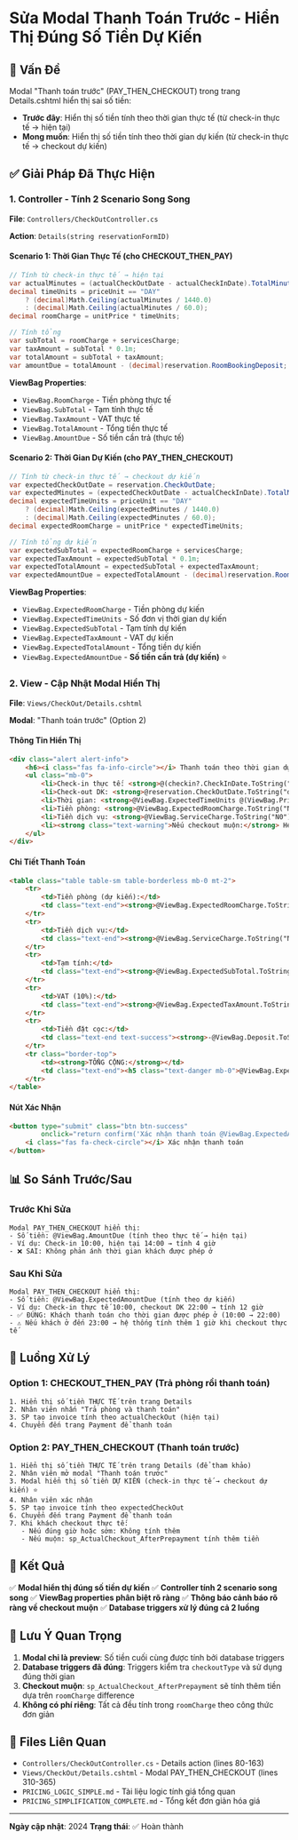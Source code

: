 # Sửa Modal Thanh Toán Trước - Hiển Thị Đúng Số Tiền Dự Kiến

## 🎯 Vấn Đề

Modal "Thanh toán trước" (PAY_THEN_CHECKOUT) trong trang Details.cshtml hiển thị sai số tiền:
- **Trước đây**: Hiển thị số tiền tính theo thời gian thực tế (từ check-in thực tế → hiện tại)
- **Mong muốn**: Hiển thị số tiền tính theo thời gian dự kiến (từ check-in thực tế → checkout dự kiến)

## ✅ Giải Pháp Đã Thực Hiện

### 1. Controller - Tính 2 Scenario Song Song

**File**: `Controllers/CheckOutController.cs`

**Action**: `Details(string reservationFormID)`

#### Scenario 1: Thời Gian Thực Tế (cho CHECKOUT_THEN_PAY)
```csharp
// Tính từ check-in thực tế → hiện tại
var actualMinutes = (actualCheckOutDate - actualCheckInDate).TotalMinutes;
decimal timeUnits = priceUnit == "DAY" 
    ? (decimal)Math.Ceiling(actualMinutes / 1440.0)
    : (decimal)Math.Ceiling(actualMinutes / 60.0);
decimal roomCharge = unitPrice * timeUnits;

// Tính tổng
var subTotal = roomCharge + servicesCharge;
var taxAmount = subTotal * 0.1m;
var totalAmount = subTotal + taxAmount;
var amountDue = totalAmount - (decimal)reservation.RoomBookingDeposit;
```

**ViewBag Properties**:
- `ViewBag.RoomCharge` - Tiền phòng thực tế
- `ViewBag.SubTotal` - Tạm tính thực tế
- `ViewBag.TaxAmount` - VAT thực tế
- `ViewBag.TotalAmount` - Tổng tiền thực tế
- `ViewBag.AmountDue` - Số tiền cần trả (thực tế)

#### Scenario 2: Thời Gian Dự Kiến (cho PAY_THEN_CHECKOUT)
```csharp
// Tính từ check-in thực tế → checkout dự kiến
var expectedCheckOutDate = reservation.CheckOutDate;
var expectedMinutes = (expectedCheckOutDate - actualCheckInDate).TotalMinutes;
decimal expectedTimeUnits = priceUnit == "DAY"
    ? (decimal)Math.Ceiling(expectedMinutes / 1440.0)
    : (decimal)Math.Ceiling(expectedMinutes / 60.0);
decimal expectedRoomCharge = unitPrice * expectedTimeUnits;

// Tính tổng dự kiến
var expectedSubTotal = expectedRoomCharge + servicesCharge;
var expectedTaxAmount = expectedSubTotal * 0.1m;
var expectedTotalAmount = expectedSubTotal + expectedTaxAmount;
var expectedAmountDue = expectedTotalAmount - (decimal)reservation.RoomBookingDeposit;
```

**ViewBag Properties**:
- `ViewBag.ExpectedRoomCharge` - Tiền phòng dự kiến
- `ViewBag.ExpectedTimeUnits` - Số đơn vị thời gian dự kiến
- `ViewBag.ExpectedSubTotal` - Tạm tính dự kiến
- `ViewBag.ExpectedTaxAmount` - VAT dự kiến
- `ViewBag.ExpectedTotalAmount` - Tổng tiền dự kiến
- `ViewBag.ExpectedAmountDue` - **Số tiền cần trả (dự kiến)** ⭐

### 2. View - Cập Nhật Modal Hiển Thị

**File**: `Views/CheckOut/Details.cshtml`

**Modal**: "Thanh toán trước" (Option 2)

#### Thông Tin Hiển Thị
```html
<div class="alert alert-info">
    <h6><i class="fas fa-info-circle"></i> Thanh toán theo thời gian dự kiến:</h6>
    <ul class="mb-0">
        <li>Check-in thực tế: <strong>@(checkin?.CheckInDate.ToString("dd/MM/yyyy HH:mm") ?? "N/A")</strong></li>
        <li>Check-out DK: <strong>@reservation.CheckOutDate.ToString("dd/MM/yyyy HH:mm")</strong></li>
        <li>Thời gian: <strong>@ViewBag.ExpectedTimeUnits @(ViewBag.PriceUnit == "DAY" ? "ngày" : "giờ")</strong></li>
        <li>Tiền phòng: <strong>@ViewBag.ExpectedRoomCharge.ToString("N0") VNĐ</strong></li>
        <li>Tiền dịch vụ: <strong>@ViewBag.ServiceCharge.ToString("N0") VNĐ</strong></li>
        <li><strong class="text-warning">Nếu checkout muộn:</strong> Hệ thống sẽ tính lại tiền phòng dựa trên thời gian ở thực tế</li>
    </ul>
</div>
```

#### Chi Tiết Thanh Toán
```html
<table class="table table-sm table-borderless mb-0 mt-2">
    <tr>
        <td>Tiền phòng (dự kiến):</td>
        <td class="text-end"><strong>@ViewBag.ExpectedRoomCharge.ToString("N0") VNĐ</strong></td>
    </tr>
    <tr>
        <td>Tiền dịch vụ:</td>
        <td class="text-end"><strong>@ViewBag.ServiceCharge.ToString("N0") VNĐ</strong></td>
    </tr>
    <tr>
        <td>Tạm tính:</td>
        <td class="text-end"><strong>@ViewBag.ExpectedSubTotal.ToString("N0") VNĐ</strong></td>
    </tr>
    <tr>
        <td>VAT (10%):</td>
        <td class="text-end"><strong>@ViewBag.ExpectedTaxAmount.ToString("N0") VNĐ</strong></td>
    </tr>
    <tr>
        <td>Tiền đặt cọc:</td>
        <td class="text-end text-success"><strong>-@ViewBag.Deposit.ToString("N0") VNĐ</strong></td>
    </tr>
    <tr class="border-top">
        <td><strong>TỔNG CỘNG:</strong></td>
        <td class="text-end"><h5 class="text-danger mb-0">@ViewBag.ExpectedAmountDue.ToString("N0") VNĐ</h5></td>
    </tr>
</table>
```

#### Nút Xác Nhận
```html
<button type="submit" class="btn btn-success" 
        onclick="return confirm('Xác nhận thanh toán @ViewBag.ExpectedAmountDue.ToString("N0") VNĐ?\n\nKhách sẽ có thể ở đến @reservation.CheckOutDate.ToString("dd/MM/yyyy HH:mm")\n\nLưu ý: Nếu checkout muộn hơn, hệ thống sẽ tính thêm tiền phòng theo thời gian thực tế.');">
    <i class="fas fa-check-circle"></i> Xác nhận thanh toán
</button>
```

## 📊 So Sánh Trước/Sau

### Trước Khi Sửa
```
Modal PAY_THEN_CHECKOUT hiển thị:
- Số tiền: @ViewBag.AmountDue (tính theo thực tế → hiện tại)
- Ví dụ: Check-in 10:00, hiện tại 14:00 → tính 4 giờ
- ❌ SAI: Không phản ánh thời gian khách được phép ở
```

### Sau Khi Sửa
```
Modal PAY_THEN_CHECKOUT hiển thị:
- Số tiền: @ViewBag.ExpectedAmountDue (tính theo dự kiến)
- Ví dụ: Check-in thực tế 10:00, checkout DK 22:00 → tính 12 giờ
- ✅ ĐÚNG: Khách thanh toán cho thời gian được phép ở (10:00 → 22:00)
- ⚠️ Nếu khách ở đến 23:00 → hệ thống tính thêm 1 giờ khi checkout thực tế
```

## 🔄 Luồng Xử Lý

### Option 1: CHECKOUT_THEN_PAY (Trả phòng rồi thanh toán)
```
1. Hiển thị số tiền THỰC TẾ trên trang Details
2. Nhân viên nhấn "Trả phòng và thanh toán"
3. SP tạo invoice tính theo actualCheckOut (hiện tại)
4. Chuyển đến trang Payment để thanh toán
```

### Option 2: PAY_THEN_CHECKOUT (Thanh toán trước)
```
1. Hiển thị số tiền THỰC TẾ trên trang Details (để tham khảo)
2. Nhân viên mở modal "Thanh toán trước"
3. Modal hiển thị số tiền DỰ KIẾN (check-in thực tế → checkout dự kiến) ⭐
4. Nhân viên xác nhận
5. SP tạo invoice tính theo expectedCheckOut
6. Chuyển đến trang Payment để thanh toán
7. Khi khách checkout thực tế:
   - Nếu đúng giờ hoặc sớm: Không tính thêm
   - Nếu muộn: sp_ActualCheckout_AfterPrepayment tính thêm tiền
```

## 🎯 Kết Quả

✅ **Modal hiển thị đúng số tiền dự kiến**
✅ **Controller tính 2 scenario song song**
✅ **ViewBag properties phân biệt rõ ràng**
✅ **Thông báo cảnh báo rõ ràng về checkout muộn**
✅ **Database triggers xử lý đúng cả 2 luồng**

## 📝 Lưu Ý Quan Trọng

1. **Modal chỉ là preview**: Số tiền cuối cùng được tính bởi database triggers
2. **Database triggers đã đúng**: Triggers kiểm tra `checkoutType` và sử dụng đúng thời gian
3. **Checkout muộn**: `sp_ActualCheckout_AfterPrepayment` sẽ tính thêm tiền dựa trên `roomCharge` difference
4. **Không có phí riêng**: Tất cả đều tính trong `roomCharge` theo công thức đơn giản

## 🔗 Files Liên Quan

- `Controllers/CheckOutController.cs` - Details action (lines 80-163)
- `Views/CheckOut/Details.cshtml` - Modal PAY_THEN_CHECKOUT (lines 310-365)
- `PRICING_LOGIC_SIMPLE.md` - Tài liệu logic tính giá tổng quan
- `PRICING_SIMPLIFICATION_COMPLETE.md` - Tổng kết đơn giản hóa giá

---
**Ngày cập nhật**: 2024
**Trạng thái**: ✅ Hoàn thành
